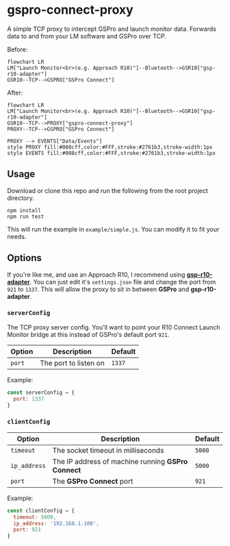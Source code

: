# gspro-connect-proxy
A simple TCP proxy to intercept GSPro and launch monitor data. Forwards data to and from your LM software and GSPro over TCP.


Before:
```mermaid
flowchart LR
LM["Launch Monitor<br>(e.g. Approach R10)"]--Bluetooth-->GSR10["gsp-r10-adapter"]
GSR10--TCP-->GSPRO["GSPro Connect"]
```

After:
```mermaid
flowchart LR
LM["Launch Monitor<br>(e.g. Approach R10)"]--Bluetooth-->GSR10["gsp-r10-adapter"]
GSR10--TCP-->PROXY["gspro-connect-proxy"]
PROXY--TCP-->GSPRO["GSPro Connect"]

PROXY --> EVENTS["Data/Events"]
style PROXY fill:#008cff,color:#FFF,stroke:#2761b3,stroke-width:1px
style EVENTS fill:#008cff,color:#FFF,stroke:#2761b3,stroke-width:1px
```


## Usage

Download or clone this repo and run the following from the root project directory.
```
npm install
npm run test
```

This will run the example in `example/simple.js`. You can modify it to fit your needs.

## Options


If you're like me, and use an Approach R10, I recommend using **[gsp-r10-adapter](https://github.com/mholow/gsp-r10-adapter)**. You can just edit it's `settings.json` file and change the port from `921` to `1337`. This will allow the proxy to sit in between **GSPro** and **gsp-r10-adapter**.


### `serverConfig`

The TCP proxy server config. You'll want to point your R10 Connect Launch Monitor bridge at this instead of GSPro's default port `921`. 

| Option | Description | Default |
| ---- | ---- | ---- |
| `port` | The port to listen on</small> | `1337` |

Example:
```js
const serverConfig = {
  port: 1337
}
```

### `clientConfig`

| Option | Description | Default |
| ---- | ---- | ---- |
| `timeout` | The socket timeout in milliseconds | `5000` |
| `ip_address` | The IP address of machine running **GSPro Connect** | `5000` |
| `port` | The **GSPro Connect** port | `921` |


Example:
```js
const clientConfig = {
  timeout: 5000,
  ip_address: '192.168.1.100',
  port: 921
}
```